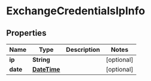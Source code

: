 # ExchangeCredentialsIpInfo

## Properties
Name | Type | Description | Notes
------------ | ------------- | ------------- | -------------
**ip** | **String** |  |  [optional]
**date** | [**DateTime**](DateTime.md) |  |  [optional]
